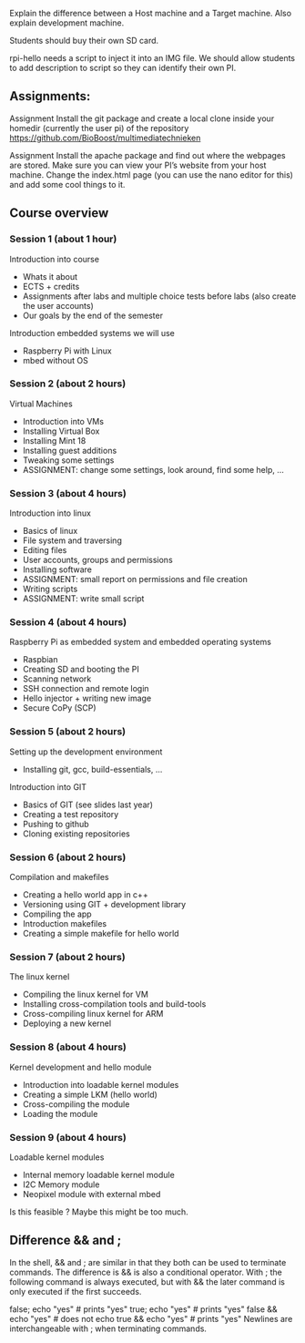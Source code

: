 Explain the difference between a Host machine and a Target machine. Also explain development machine.

Students should buy their own SD card.

rpi-hello needs a script to inject it into an IMG file. We should allow students to add description to script so they can identify their own PI.


## Assignments:

Assignment
Install the git package and create a local clone inside your homedir (currently the user pi) of the repository https://github.com/BioBoost/multimediatechnieken

Assignment
Install the apache package and find out where the webpages are stored. Make sure you can view your PI’s website from your host machine. Change the index.html page (you can use the nano editor for this) and add some cool things to it.



## Course overview

### Session 1 (about 1 hour)

Introduction into course

* Whats it about
* ECTS + credits
* Assignments after labs and multiple choice tests before labs (also create the user accounts)
* Our goals by the end of the semester

Introduction embedded systems we will use

* Raspberry Pi with Linux
* mbed without OS


### Session 2 (about 2 hours)

Virtual Machines

* Introduction into VMs
* Installing Virtual Box
* Installing Mint 18
* Installing guest additions
* Tweaking some settings
* ASSIGNMENT: change some settings, look around, find some help, ...


### Session 3 (about 4 hours)

Introduction into linux

* Basics of linux
* File system and traversing
* Editing files
* User accounts, groups and permissions
* Installing software
* ASSIGNMENT: small report on permissions and file creation
* Writing scripts
* ASSIGNMENT: write small script

### Session 4 (about 4 hours)

Raspberry Pi as embedded system and embedded operating systems

* Raspbian
* Creating SD and booting the PI
* Scanning network
* SSH connection and remote login
* Hello injector + writing new image
* Secure CoPy (SCP)


### Session 5 (about 2 hours)

Setting up the development environment

* Installing git, gcc, build-essentials, ...

Introduction into GIT

* Basics of GIT (see slides last year)
* Creating a test repository
* Pushing to github
* Cloning existing repositories

### Session 6 (about 2 hours)

Compilation and makefiles

* Creating a hello world app in c++
* Versioning using GIT + development library
* Compiling the app
* Introduction makefiles
* Creating a simple makefile for hello world

### Session 7 (about 2 hours)

The linux kernel

* Compiling the linux kernel for VM
* Installing cross-compilation tools and build-tools
* Cross-compiling linux kernel for ARM
* Deploying a new kernel


### Session 8 (about 4 hours)

Kernel development and hello module

* Introduction into loadable kernel modules
* Creating a simple LKM (hello world)
* Cross-compiling the module
* Loading the module


### Session 9 (about 4 hours)

Loadable kernel modules

* Internal memory loadable kernel module
* I2C Memory module
* Neopixel module with external mbed

Is this feasible ? Maybe this might be too much.



## Difference && and ;

In the shell, && and ; are similar in that they both can be used to terminate commands. The difference is && is also a conditional operator. With ; the following command is always executed, but with && the later command is only executed if the first succeeds.

false; echo "yes"   # prints "yes"
true; echo "yes"    # prints "yes"
false && echo "yes" # does not echo
true && echo "yes"  # prints "yes"
Newlines are interchangeable with ; when terminating commands.
